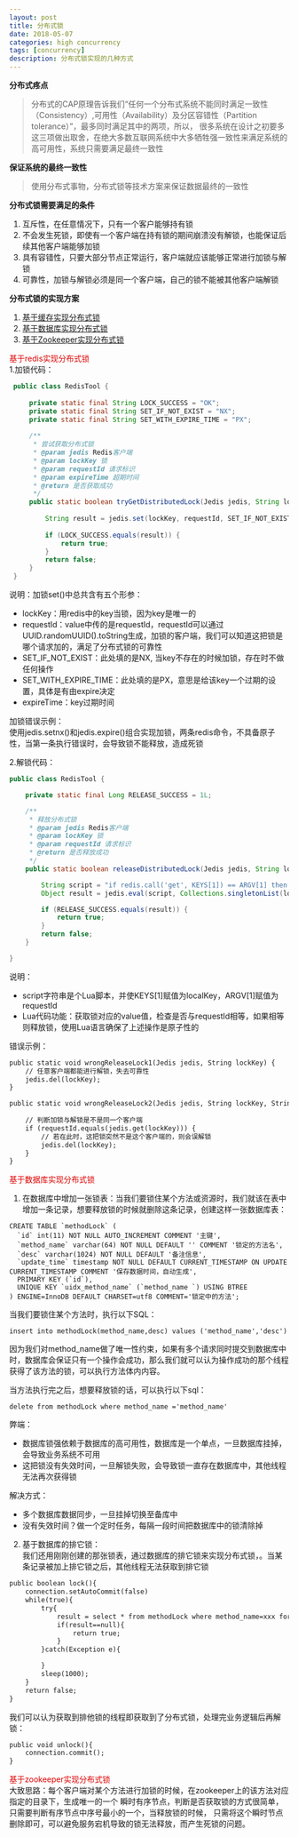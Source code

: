 ```yaml
---
layout: post
title: 分布式锁
date: 2018-05-07
categories: high concurrency
tags: [concurrency]
description: 分布式锁实现的几种方式
---
```


**分布式疼点**
> 分布式的CAP原理告诉我们“任何一个分布式系统不能同时满足一致性（Consistency）,可用性（Availability）及分区容错性（Partition tolerance）”，最多同时满足其中的两项，所以，
很多系统在设计之初要多这三项做出取舍，在绝大多数互联网系统中大多牺牲强一致性来满足系统的高可用性，系统只需要满足最终一致性

**保证系统的最终一致性**
> 使用分布式事物，分布式锁等技术方案来保证数据最终的一致性

**分布式锁需要满足的条件**
1. 互斥性，在任意情况下，只有一个客户能够持有锁
2. 不会发生死锁，即使有一个客户端在持有锁的期间崩溃没有解锁，也能保证后续其他客户端能够加锁
3. 具有容错性，只要大部分节点正常运行，客户端就应该能够正常进行加锁与解锁
4. 可靠性，加锁与解锁必须是同一个客户端，自己的锁不能被其他客户端解锁

**分布式锁的实现方案**
1. [基于缓存实现分布式锁](#cache)
2. [基于数据库实现分布式锁](#database)
3. [基于Zookeeper实现分布式锁](#zookeeper)

<span id="cache"><font color="#dd0000">基于redis实现分布式锁</font><br /></span>
1.加锁代码：
```java
 public class RedisTool {
 
     private static final String LOCK_SUCCESS = "OK";
     private static final String SET_IF_NOT_EXIST = "NX";
     private static final String SET_WITH_EXPIRE_TIME = "PX";
 
     /**
      * 尝试获取分布式锁
      * @param jedis Redis客户端
      * @param lockKey 锁
      * @param requestId 请求标识
      * @param expireTime 超期时间
      * @return 是否获取成功
      */
     public static boolean tryGetDistributedLock(Jedis jedis, String lockKey, String requestId, int expireTime) {
 
         String result = jedis.set(lockKey, requestId, SET_IF_NOT_EXIST, SET_WITH_EXPIRE_TIME, expireTime);
 
         if (LOCK_SUCCESS.equals(result)) {
             return true;
         }
         return false;
     }
 }
```
说明：加锁set()中总共含有五个形参：
* lockKey：用redis中的key当锁，因为key是唯一的
* requestId：value中传的是requestId，requestId可以通过UUID.randomUUID().toString生成，加锁的客户端，我们可以知道这把锁是哪个请求加的，满足了分布式锁的可靠性
* SET_IF_NOT_EXIST：此处填的是NX, 当key不存在的时候加锁，存在时不做任何操作
* SET_WITH_EXPIRE_TIME：此处填的是PX，意思是给该key一个过期的设置，具体是有由expire决定
* expireTime：key过期时间

加锁错误示例：<br/>
使用jedis.setnx()和jedis.expire()组合实现加锁，两条redis命令，不具备原子性，当第一条执行错误时，会导致锁不能释放，造成死锁

2.解锁代码：
```java
public class RedisTool {

    private static final Long RELEASE_SUCCESS = 1L;

    /**
     * 释放分布式锁
     * @param jedis Redis客户端
     * @param lockKey 锁
     * @param requestId 请求标识
     * @return 是否释放成功
     */
    public static boolean releaseDistributedLock(Jedis jedis, String lockKey, String requestId) {

        String script = "if redis.call('get', KEYS[1]) == ARGV[1] then return redis.call('del', KEYS[1]) else return 0 end";
        Object result = jedis.eval(script, Collections.singletonList(lockKey), Collections.singletonList(requestId));

        if (RELEASE_SUCCESS.equals(result)) {
            return true;
        }
        return false;
    }

}
```
说明：<br/>
* script字符串是个Lua脚本，并使KEYS[1]赋值为localKey，ARGV[1]赋值为requestId<br/>
* Lua代码功能：获取锁对应的value值，检查是否与requestId相等，如果相等则释放锁，使用Lua语言确保了上述操作是原子性的

错误示例：
```html
public static void wrongReleaseLock1(Jedis jedis, String lockKey) {
    // 任意客户端都能进行解锁，失去可靠性
    jedis.del(lockKey);
}

public static void wrongReleaseLock2(Jedis jedis, String lockKey, String requestId) {
        
    // 判断加锁与解锁是不是同一个客户端
    if (requestId.equals(jedis.get(lockKey))) {
        // 若在此时，这把锁突然不是这个客户端的，则会误解锁
        jedis.del(lockKey);
    }
}
```

<span id="database"><font color="#dd0000">基于数据库实现分布式锁</font><br /></span>
1. 在数据库中增加一张锁表：当我们要锁住某个方法或资源时，我们就该在表中增加一条记录，想要释放锁的时候就删除这条记录，创建这样一张数据库表：
```mysql
CREATE TABLE `methodLock` (
  `id` int(11) NOT NULL AUTO_INCREMENT COMMENT '主键',
  `method_name` varchar(64) NOT NULL DEFAULT '' COMMENT '锁定的方法名',
  `desc` varchar(1024) NOT NULL DEFAULT '备注信息',
  `update_time` timestamp NOT NULL DEFAULT CURRENT_TIMESTAMP ON UPDATE CURRENT_TIMESTAMP COMMENT '保存数据时间，自动生成',
  PRIMARY KEY (`id`),
  UNIQUE KEY `uidx_method_name` (`method_name `) USING BTREE
) ENGINE=InnoDB DEFAULT CHARSET=utf8 COMMENT='锁定中的方法';
```
当我们要锁住某个方法时，执行以下SQL：
```mysql
insert into methodLock(method_name,desc) values ('method_name','desc')
```
因为我们对method_name做了唯一性约束，如果有多个请求同时提交到数据库中时，数据库会保证只有一个操作会成功，那么我们就可以认为操作成功的那个线程
获得了该方法的锁，可以执行方法体内内容。<br/>

当方法执行完之后，想要释放锁的话，可以执行以下sql：
```mysql
delete from methodLock where method_name ='method_name'
```
弊端：<br/>
* 数据库锁强依赖于数据库的高可用性，数据库是一个单点，一旦数据库挂掉，会导致业务系统不可用
* 这把锁没有失效时间，一旦解锁失败，会导致锁一直存在数据库中，其他线程无法再次获得锁

解决方式：<br/>
* 多个数据库数据同步，一旦挂掉切换至备库中
* 没有失效时间？做一个定时任务，每隔一段时间把数据库中的锁清除掉

2. 基于数据库的排它锁：<br/>
我们还用刚刚创建的那张锁表，通过数据库的排它锁来实现分布式锁，。当某条记录被加上排它锁之后，其他线程无法获取到排它锁
```html
public boolean lock(){
    connection.setAutoCommit(false)
    while(true){
        try{
            result = select * from methodLock where method_name=xxx for update;
            if(result==null){
                return true;
            }
        }catch(Exception e){

        }
        sleep(1000);
    }
    return false;
}
```
我们可以认为获取到排他锁的线程即获取到了分布式锁，处理完业务逻辑后再解锁：
```html
public void unlock(){
    connection.commit();
}
```

<span id="zookeeper"><font color="#dd0000">基于zookeeper实现分布式锁</font><br /></span>
大致思路：每个客户端对某个方法进行加锁的时候，在zookeeper上的该方法对应指定的目录下，生成唯一的一个
瞬时有序节点，判断是否获取锁的方式很简单，只需要判断有序节点中序号最小的一个，当释放锁的时候，
只需将这个瞬时节点删除即可，可以避免服务宕机导致的锁无法释放，而产生死锁的问题。
